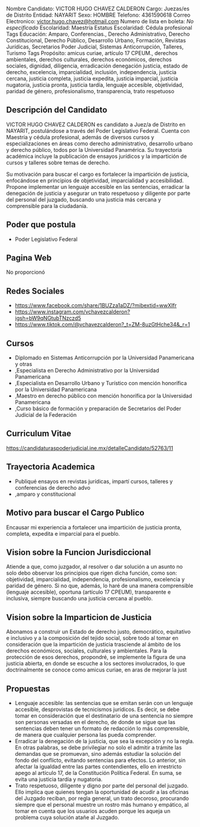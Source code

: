 Nombre Candidato: VICTOR HUGO CHAVEZ CALDERON
Cargo: Juezas/es de Distrito
Entidad: NAYARIT
Sexo: HOMBRE
Telefono: 4361590618
Correo Electronico: victor.hugo.chavez@hotmail.com
Numero de lista en boleta: *No especificado*
Escolaridad: Maestría
Estatus Escolaridad: Cédula profesional
Tags Educación: Amparo, Conferencias., Derecho Administrativo, Derecho Constitucional, Derecho Público, Desarrollo Urbano, Formación, Revistas Jurídicas, Secretarios Poder Judicial, Sistemas Anticorrupción, Talleres, Turismo
Tags Propósito: amicus curiae, artículo 17 CPEUM., derechos ambientales, derechos culturales, derechos económicos, derechos sociales, dignidad, diligencia, erradicación denegación justicia, estado de derecho, excelencia, imparcialidad, inclusión, independencia, justicia cercana, justicia completa, justicia expedita, justicia imparcial, justicia nugatoria, justicia pronta, justicia tardía, lenguaje accesible, objetividad, paridad de género, profesionalismo, transparencia, trato respetuoso


## Descripción del Candidato 

VICTOR HUGO CHAVEZ CALDERON es candidato a Juez/a de Distrito en NAYARIT, postulándose a través del Poder Legislativo Federal. Cuenta con Maestría y cédula profesional, además de diversos cursos y especializaciones en áreas como derecho administrativo, desarrollo urbano y derecho público, todos por la Universidad Panamérica. Su trayectoria académica incluye la publicación de ensayos jurídicos y la impartición de cursos y talleres sobre temas de derecho.

Su motivación para buscar el cargo es fortalecer la impartición de justicia, enfocándose en principios de objetividad, imparcialidad y accesibilidad. Propone implementar un lenguaje accesible en las sentencias, erradicar la denegación de justicia y asegurar un trato respetuoso y diligente por parte del personal del juzgado, buscando una justicia más cercana y comprensible para la ciudadanía.


## Poder que postula

- Poder Legislativo Federal


## Pagina Web

No proporcionó


## Redes Sociales

- https://www.facebook.com/share/1BUZza1aDZ/?mibextid=wwXIfr
- https://www.instagram.com/vchavezcalderon?igsh=bW9qNGtubTNzczd5
- https://www.tiktok.com/@vchavezcalderon?_t=ZM-8uzGtHche34&_r=1


## Cursos

- Diplomado en Sistemas Anticorrupción por la Universidad Panamericana y otras
- ,Especialista en Derecho Administrativo por la Universidad Panamericana
- ,Especialista en Desarrollo Urbano y Turístico con mención honorífica por la Universidad Panamericana
- ,Maestro en derecho público con mención honorífica por la Universidad Panamericana
- ,Curso básico de formación y preparación de Secretarios del Poder Judicial de la Federación


## Curriculum Vitae

https://candidaturaspoderjudicial.ine.mx/detalleCandidato/52763/11


## Trayectoria Academica

- Publiqué ensayos en revistas jurídicas, impartí cursos, talleres y conferencias de derecho advo
- ,amparo y constitucional


## Motivo para buscar el Cargo Publico

Encausar mi experiencia a fortalecer una impartición de justicia pronta, completa, expedita e imparcial para el pueblo.


## Vision sobre la Funcion Jurisdiccional

Atiende a que, como juzgador, al resolver o dar solución a un asunto no solo debo observar los principios que rigen dicha función, como son: objetividad, imparcialidad, independencia, profesionalismo, excelencia y paridad de género. Si no que, además, lo haré de una manera comprensible (lenguaje accesible), oportuna (artículo 17 CPEUM), transparente e inclusiva, siempre buscando una justicia cercana al pueblo.


## Vision sobre la Imparticion de Justicia

Abonamos a construir un Estado de derecho justo, democrático, equitativo e inclusivo y a la composición del tejido social, sobre todo al tomar en consideración que la impartición de justicia trasciende al ámbito de los derechos económicos, sociales, culturales y ambientales. Para la protección de esos derechos, propondré, se implemente la figura de una justicia abierta, en donde se escuche a los sectores involucrados, lo que doctrinalmente se conoce como amicus curiae, en aras de mejorar la just


## Propuestas

- Lenguaje accesible: las sentencias que se emitan serán con un lenguaje accesible, desprovistas de tecnicismos jurídicos. Es decir, se debe tomar en consideración que el destinatario de una sentencia no siempre son personas versadas en el derecho, de donde se sigue que las sentencias deben tener un formato de redacción lo más comprensible, de manera que cualquier persona las pueda comprender.
- Erradicar la denegación de la justicia, que sea la excepción y no la regla. En otras palabras, se debe privilegiar no solo el admitir a trámite las demandas que se promuevan, sino además estudiar la solución del fondo del conflicto, evitando sentencias para efectos. Lo anterior, sin afectar la igualdad entre las partes contendientes, ello en irrestricto apego al artículo 17, de la Constitución Política Federal. En suma, se evita una justicia tardía y nugatoria.
- Trato respetuoso, diligente y digno por parte del personal del juzgado. Ello implica que quienes tengan la oportunidad de acudir a las oficinas del Juzgado reciban, por regla general, un trato decoroso, procurando siempre que el personal muestre un rostro más humano y empático, al tomar en cuenta que los usuarios acuden porque les aqueja un problema cuya solución atañe al Juzgado.

